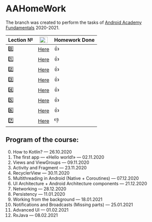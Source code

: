 # AAHomeWork
The branch was created to perform the tasks of [Android Academy Fundamentals](https://github.com/Android-Academy-Global) 2020-2021.

| Lection № | <img src="https://www.makeuptour.jp/wp-content/uploads/2018/12/youtube-logo.png" alt="Video" width="26" height="20"> | Homework Done
---|---|---
| :zero: | [Here](https://www.youtube.com/watch?v=_clrkv6VL4g) | :+1:
| :one: | [Here](https://www.youtube.com/watch?v=d0944nsdnAg) | :+1:
| :two: | [Here](https://www.youtube.com/watch?v=YPdpIpUeWsw) | :+1:
| :three: | [Here](https://www.youtube.com/watch?v=Gb71h-cEUZs) | :+1:
| :four: | [Here](https://www.youtube.com/watch?v=7WR0d4bsIIc) | :+1:
| :five: | [Here](https://www.youtube.com/watch?v=iWiSQydw1qk) | :+1:
| :six: | [Here](https://www.youtube.com/watch?v=ZOIuKFLwJzA) | :+1:
| :seven: | [Here](https://www.youtube.com/watch?v=7QEW_YUyzBY) | :-1:


## Program of the course:
0. How to Kotlin? — 26.10.2020
1. The first app — «Hello world!» — 02.11.2020
2. Views and ViewGroups — 09.11.2020
3. Activity and Fragment — 23.11.2020
4. RecyclerView — 30.11.2020
5. Multithreading in Android (Native + Coroutines) — 07.12.2020
6. UI Architecture + Android Architecture components — 21.12.2020
7. Networking — 28.12.2020
8. Persistency — 11.01.2020
9. Working from the background — 18.01.2021
10. Notifications and Broadcasts (Missing parts) — 25.01.2021
11. Advanced UI — 01.02.2021
12. RxJava — 08.02.2021
